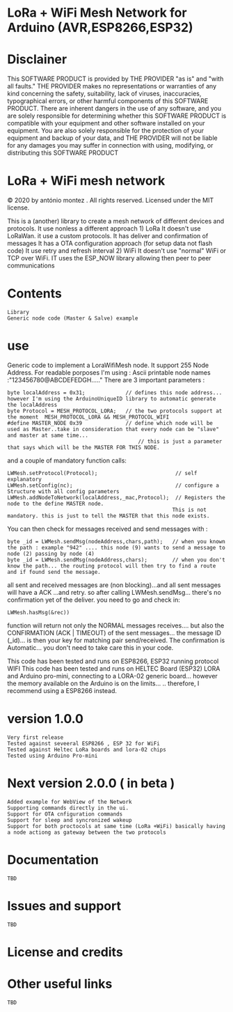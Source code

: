LoRa + WiFi Mesh Network for Arduino (AVR,ESP8266,ESP32)
===========================================

# Disclainer

 This SOFTWARE PRODUCT is provided by THE PROVIDER "as is" and "with all faults." THE PROVIDER makes no representations or warranties of any kind concerning the safety, suitability, lack of viruses, inaccuracies, typographical errors, or other harmful components of this SOFTWARE PRODUCT. There are inherent dangers in the use of any software, and you are solely responsible for determining whether this SOFTWARE PRODUCT is compatible with your equipment and other software installed on your equipment. You are also solely responsible for the protection of your equipment and backup of your data, and THE PROVIDER will not be liable for any damages you may suffer in connection with using, modifying, or distributing this SOFTWARE PRODUCT
 

# LoRa + WiFi mesh network
© 2020 by antónio montez . All rights reserved.
Licensed under the MIT license.


This is a (another) library to create a mesh network of different devices and protocols.
It use nonless a different approach
    1) LoRa 
        It doesn't use LoRaWan. it use a custom protocols.
        It has deliver and confirmation of messages
        It has a OTA configuration approach (for setup data not flash code)
        It use retry and refresh interval
    2) WiFi
        It doesn't use "normal" WiFi or TCP over WiFi. 
        IT uses the ESP_NOW library allowing then peer to peer communications
        

# Contents
    Library
    Generic node code (Master & Salve) example
    
    

# use

  Generic code to implement a LoraWifiMesh node. 
  It support 255 Node Address. 
  For readable porposes I'm using : Ascii printable node names :"123456780@ABCDEFEDGH....."
  There are 3 important parameters :

    byte localAddress = 0x31;             // defines this node address... however I'm using the ArduinoUniqueID library to automatic generate the localAddress
    byte Protocol = MESH_PROTOCOL_LORA;   // the two protocols support at the moment  MESH_PROTOCOL_LORA && MESH_PROTOCOL_WIFI
    #define MASTER_NODE 0x39              // define which node will be used as Master..take in consideration that every node can be "slave" and master at same time... 
                                              // this is just a parameter that says which will be the MASTER FOR THIS NODE.
  and a couple of mandatory function calls:

    LWMesh.setProtocol(Protocol);                         // self explanatory
    LWMesh.setConfig(nc);                                 // configure a Structure with all config parameters
    LWMesh.addNodeToNetwork(localAddress,_mac,Protocol);  // Registers the node to the define MASTER node. 
                                                         This is not mandatory. this is just to tell the MASTER that this node exists.

  You can then check for messages received
  and send messages with :
          
    byte _id = LWMesh.sendMsg(nodeAddress,chars,path);   // when you known the path : example "942" .... this node (9) wants to send a message to node (2) passing by node (4)
    byte _id = LWMesh.sendMsg(nodeAddress,chars);        // when you don't know the path... the routing protocol will then try to find a route and if found send the message.
              
  all sent and received messages are (non blocking)...and all sent messages will have a ACK ...and retry.
  so after calling LWMesh.sendMsg... there's no confirmation yet of the deliver.
  you need to go and check in:
  
    LWMesh.hasMsg(&rec)) 

function will return not only the NORMAL messages receives.... 
but also the CONFIRMATION (ACK | TIMEOUT) of the sent messages... 
the message ID (_id)... is then your key for matching pair send/received.
The confirmation is Automatic... you don't need to take care this in your code.

This code has been tested and runs on ESP8266, ESP32 running protocol WIFI
This code has been tested and runs on HELTEC Board (ESP32) LORA and Arduino pro-mini, connecting to a  LORA-02 generic board... 
however the memory available on the Arduino is on the limits...
.. therefore, I recommend using a ESP8266 instead.


# version 1.0.0
    Very first release
    Tested against seveeral ESP8266 , ESP 32 for WiFi
    Tested against Heltec LoRa boards and lora-02 chips
    Tested using Arduino Pro-mini
    
# Next version 2.0.0 ( in beta )
    Added example for WebView of the Network
    Supporting commands directly in the ui.
    Support for OTA cnfiguration commands
    Support for sleep and syncronized wakeup
    Support for both proctocols at same time (LoRa +WiFi) basically having a node actiong as gateway between the two protocols
    
    
# Documentation

    TBD
    
# Issues and support

    TBD

# License and credits


# Other useful links
    
    TBD
